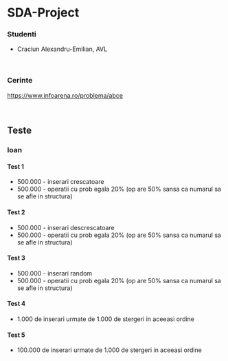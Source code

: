 # SDA-Project

### Studenti

- Craciun Alexandru-Emilian, AVL

<br>

### Cerinte
https://www.infoarena.ro/problema/abce

<br>

## Teste

### Ioan

#### Test 1
  - 500.000 - inserari crescatoare 
  - 500.000 - operatii cu prob egala 20% (op are 50% sansa ca numarul sa se afle in structura)

#### Test 2
  - 500.000 - inserari descrescatoare
  - 500.000 - operatii cu prob egala 20% (op are 50% sansa ca numarul sa se afle in structura)

#### Test 3
  - 500.000 - inserari random
  - 500.000 - operatii cu prob egala 20% (op are 50% sansa ca numarul sa se afle in structura)

#### Test 4
  - 1.000 de inserari urmate de 1.000 de stergeri in aceeasi ordine

#### Test 5
  - 100.000 de inserari urmate de 1.000 de stergeri in aceeasi ordine
